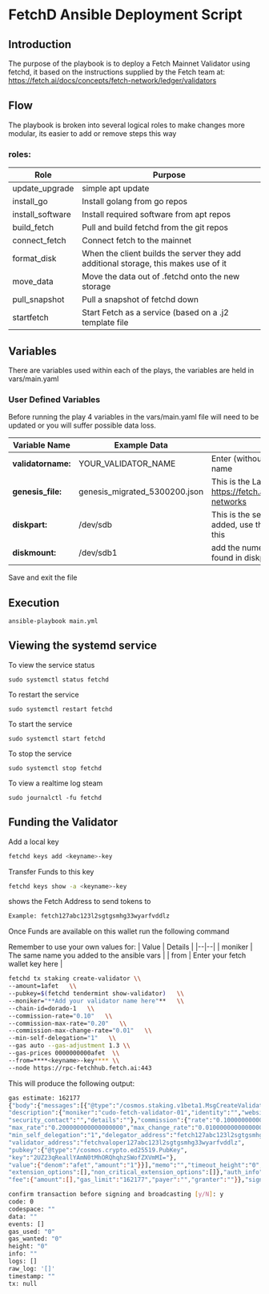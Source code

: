 
# FetchD Ansible Deployment Script

  
  

## Introduction

The purpose of the playbook is to deploy a Fetch Mainnet Validator using fetchd, it based on the instructions supplied by the Fetch team at: https://fetch.ai/docs/concepts/fetch-network/ledger/validators

## Flow

The playbook is broken into several logical roles to make changes more modular, its easier to add or remove steps this way

### roles:

|Role|Purpose |
|--|--|
| update_upgrade | simple apt update |
| install_go | Install golang from go repos |
| install_software | Install required software from apt repos |
| build_fetch | Pull and build fetchd from the git repos |
| connect_fetch | Connect fetch to the mainnet |
| format_disk | When the client builds the server they add additional storage, this makes use of it |
| move_data | Move the data out of .fetchd onto the new storage |
| pull_snapshot | Pull a snapshot of fetchd down |
| startfetch | Start Fetch as a service (based on a .j2 template file |
  

## Variables

There are variables used within each of the plays, the variables are held in vars/main.yaml

### User Defined Variables
Before running the play 4 variables in the vars/main.yaml file will need to be updated or you will suffer possible data loss.

| Variable Name | Example Data | Notes |
|--|--|--|
|**validatorname:** | YOUR_VALIDATOR_NAME | Enter (without spaces) you preferrerd validator name
|**genesis_file:** | genesis_migrated_5300200.json | This is the Latest JSON file found at https://fetch.ai/docs/references/ledger/active-networks
|**diskpart:** | /dev/sdb | This is the secondary storge disk you have added, use the `fdisk -l` command to identify this
|**diskmount:** | /dev/sdb1 | add the numeric 1 to the end of the drive found in diskpart

Save and exit the file
  
  

## Execution
```
ansible-playbook main.yml
```
## Viewing the systemd service
To view the service status

    sudo systemctl status fetchd

To restart the service

    sudo systemctl restart fetchd

To start the service

    sudo systemctl start fetchd

To stop the service

    sudo systemctl stop fetchd


To view a realtime log steam

    sudo journalctl -fu fetchd


## Funding the Validator

Add a local key

```bash
fetchd keys add <keyname>-key
```
Transfer Funds to this key

```bash
fetchd keys show -a <keyname>-key
```

shows the Fetch Address to send tokens to

```bash
Example: fetch127abc123l2sgtgsmhg33wyarfvddlz
```

Once Funds are available on this wallet run the following command

Remember to use your own values for:
| Value | Details |
|--|--|
| moniker |  The same name you added to the ansible vars |
| from | Enter your fetch wallet key here |

```bash
fetchd tx staking create-validator \\
--amount=1afet   \\
--pubkey=$(fetchd tendermint show-validator)   \\
--moniker="**Add your validator name here"**   \\
--chain-id=dorado-1   \\
--commission-rate="0.10"   \\
--commission-max-rate="0.20"   \\
--commission-max-change-rate="0.01"   \\
--min-self-delegation="1"   \\
--gas auto --gas-adjustment 1.3 \\
--gas-prices 0000000000afet  \\
--from=****<keyname>-key**** \\
--node https://rpc-fetchhub.fetch.ai:443

```

This will produce the following output:

```bash
gas estimate: 162177
{"body":{"messages":[{"@type":"/cosmos.staking.v1beta1.MsgCreateValidator",
"description":{"moniker":"cudo-fetch-validator-01","identity":"","website":"",
"security_contact":"","details":""},"commission":{"rate":"0.100000000000000000",
"max_rate":"0.200000000000000000","max_change_rate":"0.010000000000000000"},
"min_self_delegation":"1","delegator_address":"fetch127abc123l2sgtgsmhg33wyarfvddlz",
"validator_address":"fetchvaloper127abc123l2sgtgsmhg33wyarfvddlz",
"pubkey":{"@type":"/cosmos.crypto.ed25519.PubKey",
"key":"2UZ23qReallYAmN0tMhORQhqhzSWofZXVmMI="},
"value":{"denom":"afet","amount":"1"}}],"memo":"","timeout_height":"0",
"extension_options":[],"non_critical_extension_options":[]},"auth_info":{"signer_infos":[],
"fee":{"amount":[],"gas_limit":"162177","payer":"","granter":""}},"signatures":[]}

confirm transaction before signing and broadcasting [y/N]: y
code: 0
codespace: ""
data: ""
events: []
gas_used: "0"
gas_wanted: "0"
height: "0"
info: ""
logs: []
raw_log: '[]'
timestamp: ""
tx: null

```

